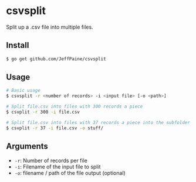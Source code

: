 # csvsplit

Split up a .csv file into multiple files.

## Install
```bash
$ go get github.com/JeffPaine/csvsplit
```

## Usage
```bash
# Basic usage
$ csvsplit -r <number of records> -i <input file> [-o <path>]

# Split file.csv into files with 300 records a piece
$ csvplit -r 300 -i file.csv

# Split file.csv into files with 37 records a piece into the subfolder 'stuff'
$ csvplit -r 37 -i file.csv -o stuff/
```

## Arguments
* `-r`: Number of records per file
* `-i`: Filename of the input file to split
* `-o`: filename / path of the file output (optional)
